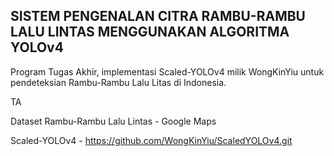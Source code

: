 ## SISTEM PENGENALAN CITRA RAMBU-RAMBU LALU LINTAS MENGGUNAKAN ALGORITMA YOLOv4

Program Tugas Akhir, implementasi Scaled-YOLOv4 milik WongKinYiu untuk pendeteksian Rambu-Rambu Lalu Litas di Indonesia.

TA

Dataset Rambu-Rambu Lalu Lintas - Google Maps

Scaled-YOLOv4 - https://github.com/WongKinYiu/ScaledYOLOv4.git
